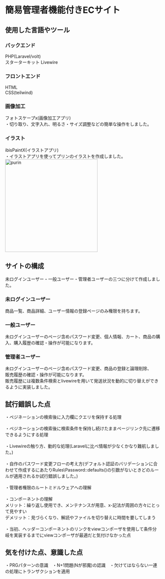 # 簡易管理者機能付きECサイト<br>
## 使用した言語やツール<br>
### バックエンド<br>
PHP(Laravel/volt)<br>スターターキット Livewire
### フロントエンド<br>
HTML<br>
CSS(teilwind)<br>
### 画像加工<br>
フォトスケープx(画像加工アプリ)<br>
・切り取り、文字入れ、明るさ・サイズ調整などの簡単な操作をしました。<br>
### イラスト<br>
ibisPaintX(イラストアプリ)<br>
・イラストアプリを使ってプリンのイラストを作成しました。<br>
<img width="300" height="300" alt="purin" src="https://github.com/user-attachments/assets/a7fbc9f5-ac72-4497-a181-e731147dc695" />
<br>

## サイトの構成<br>
未ログインユーザー・一般ユーザー・管理者ユーザーの三つに分けて作成しました。<br>
### 未ログインユーザー<br>
商品一覧、商品詳細、ユーザー情報の登録ページのみ権限を持ちます。<br>
### 一般ユーザー<br>
未ログインユーザーのページ含めパスワード変更、個人情報、カート、商品の購入、購入履歴の確認・操作が可能になります。<br>
### 管理者ユーザー<br>
未ログインユーザーのページ含めパスワード変更、商品の登録と論理削除、<br>販売履歴の確認・操作が可能になります。<br>
販売履歴には複数条件検索とlivewireを用いて発送状況を動的に切り替えができるように実装しました。
## 試行錯誤した点<br>
・ペジネーションの検索後に入力欄にクエリを保持する処理<br><br>
・ペジネーションの検索後に検索条件を保持し続けたままページリンク先に遷移できるようにする処理<br><br>
・Livewireの触り方、動的な処理(Laravelに比べ情報が少なくかなり難航しました。)<br><br>
・自作のパスワード変更フローの考え方(デフォルト認証のバリデーションに合わせて作成するにあたりRules\Password::defaults()の引数がないときどのルールが適用されるか試行錯誤しました。)<br><br>
・管理者権限のルートミドルウェアへの理解<br><br>
・コンポーネントの理解<br>
メリット：繰り返し使用でき、メンテナンスが用意、x-記法が周囲の方々にとって見やすい<br>
デメリット：見づらくなり、解読やファイルを切り替えに時間を要してしまう<br><br>
・当初、ヘッダーコンポーネントのリンクをviewコンポーザを使用して条件分岐を実装するまでにviewコンポーザが最適だと気付けなかった点<br>

## 気を付けた点、意識した点
・PRGパターンの意識　・N+1問題(Nが邪魔)の認識　・欠けてはならない一連の処理にトランザクションを適用<br>
